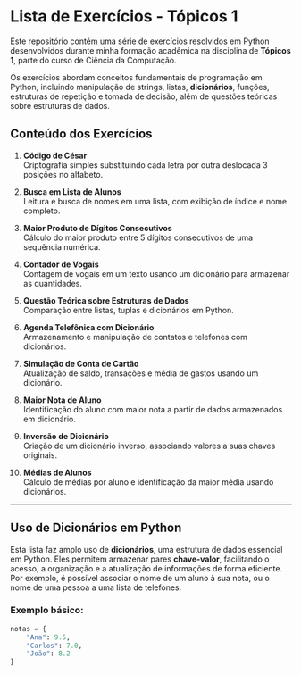 # Lista de Exercícios - Tópicos 1

Este repositório contém uma série de exercícios resolvidos em Python desenvolvidos durante minha formação acadêmica na disciplina de **Tópicos 1**, parte do curso de Ciência da Computação.

Os exercícios abordam conceitos fundamentais de programação em Python, incluindo manipulação de strings, listas, **dicionários**, funções, estruturas de repetição e tomada de decisão, além de questões teóricas sobre estruturas de dados.

## Conteúdo dos Exercícios

1. **Código de César**  
   Criptografia simples substituindo cada letra por outra deslocada 3 posições no alfabeto.

2. **Busca em Lista de Alunos**  
   Leitura e busca de nomes em uma lista, com exibição de índice e nome completo.

3. **Maior Produto de Dígitos Consecutivos**  
   Cálculo do maior produto entre 5 dígitos consecutivos de uma sequência numérica.

4. **Contador de Vogais**  
   Contagem de vogais em um texto usando um dicionário para armazenar as quantidades.

5. **Questão Teórica sobre Estruturas de Dados**  
   Comparação entre listas, tuplas e dicionários em Python.

6. **Agenda Telefônica com Dicionário**  
   Armazenamento e manipulação de contatos e telefones com dicionários.

7. **Simulação de Conta de Cartão**  
   Atualização de saldo, transações e média de gastos usando um dicionário.

8. **Maior Nota de Aluno**  
   Identificação do aluno com maior nota a partir de dados armazenados em dicionário.

9. **Inversão de Dicionário**  
   Criação de um dicionário inverso, associando valores a suas chaves originais.

10. **Médias de Alunos**  
    Cálculo de médias por aluno e identificação da maior média usando dicionários.

---

## Uso de Dicionários em Python

Esta lista faz amplo uso de **dicionários**, uma estrutura de dados essencial em Python. Eles permitem armazenar pares **chave-valor**, facilitando o acesso, a organização e a atualização de informações de forma eficiente. Por exemplo, é possível associar o nome de um aluno à sua nota, ou o nome de uma pessoa a uma lista de telefones.

### Exemplo básico:

```python
notas = {
    "Ana": 9.5,
    "Carlos": 7.0,
    "João": 8.2
}
